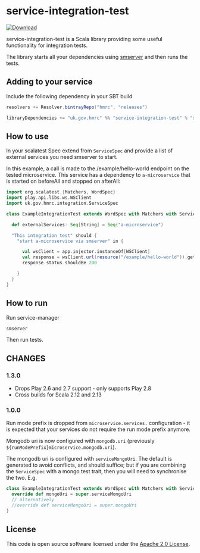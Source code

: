 service-integration-test
========
[ ![Download](https://api.bintray.com/packages/hmrc/releases/service-integration-test/images/download.svg) ](https://bintray.com/hmrc/releases/service-integration-test/_latestVersion)

service-integration-test is a Scala library providing some useful functionality for integration tests.

The library starts all your dependencies using [smserver](https://github.com/hmrc/service-manager) and then runs the tests.

## Adding to your service

Include the following dependency in your SBT build

```scala
resolvers += Resolver.bintrayRepo("hmrc", "releases")

libraryDependencies += "uk.gov.hmrc" %% "service-integration-test" % "x.x.x" % "test,it"
```

## How to use

In your scalatest Spec extend from `ServiceSpec` and provide a list of external services you need smserver to start.

In this example, a call is made to the /example/hello-world endpoint on the tested microservice.
This service has a dependency to `a-microservice` that is started on beforeAll and stopped on afterAll:

```scala
import org.scalatest.{Matchers, WordSpec}
import play.api.libs.ws.WSClient
import uk.gov.hmrc.integration.ServiceSpec

class ExampleIntegrationTest extends WordSpec with Matchers with ServiceSpec  {

  def externalServices: Seq[String] = Seq("a-microservice")

  "This integration test" should {
    "start a-microservice via smserver" in {

      val wsClient = app.injector.instanceOf[WSClient]
      val response = wsClient.url(resource("/example/hello-world")).get.futureValue
      response.status shouldBe 200

    }
  }
}
```

## How to run

Run service-manager
```bash
smserver
```

Then run tests.


## CHANGES

### 1.3.0

- Drops Play 2.6 and 2.7 support - only supports Play 2.8
- Cross builds for Scala 2.12 and 2.13

### 1.0.0

Run mode prefix is dropped from `microservice.services.` configuration - it is expected that your services do not require the run mode prefix anymore.

Mongodb uri is now configured with `mongodb.uri` (previously `${runModePrefix}microservice.mongodb.uri`).

The mongodb uri is configured with `serviceMongoUri`. The default is generated to avoid conflicts, and should suffice; but if you are combining the `ServiceSpec` with a mongo test trait, then you will need to synchronise the two. E.g.
```scala
class ExampleIntegrationTest extends WordSpec with Matchers with ServiceSpec with MongoSupport {
  override def mongoUri = super.serviceMongoUri
  // alternatively
  //override def serviceMongoUri = super.mongoUri
}
```


## License ##

This code is open source software licensed under the [Apache 2.0 License]("http://www.apache.org/licenses/LICENSE-2.0.html").
